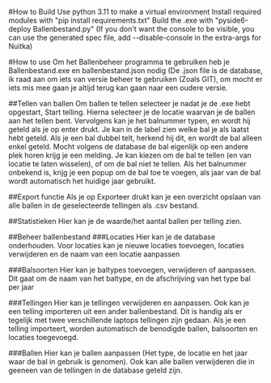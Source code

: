 #How to Build
Use python 3.11 to make a virtual environment
Install required modules with "pip install requirements.txt"
Build the .exe with "pyside6-deploy Ballenbestand.py"
(If you don't want the console to be visible, you can use the generated spec file, add --disable-console in the extra-args for Nuitka)

#How to use
Om het Ballenbeheer programma te gebruiken heb je Ballenbestand.exe en ballenbestand.json nodig
(De .json file is de database, ik raad aan om iets van versie beheer te gebruiken (Zoals GIT), om mocht er iets mis mee gaan je altijd terug kan gaan naar een oudere versie.

##Tellen van ballen
Om ballen te tellen selecteer je nadat je de .exe hebt opgestart, Start telling. Hierna selecteer je de locatie waarvan je de ballen aan het tellen bent.
Vervolgens kan je het balnummer typen, en wordt hij geteld als je op enter drukt. Je kan in de label zien welke bal je als laatst hebt geteld.
Als je een bal dubbel telt, herkend hij dit, en wordt de bal alleen enkel geteld. Mocht volgens de database de bal eigenlijk op een andere plek horen krijg je een melding.
Je kan kiezen om de bal te tellen (en van locatie te laten wisselen), of om de bal niet te tellen. 
Als het balnummer onbekend is, krijg je een popup om de bal toe te voegen, als jaar van de bal wordt automatisch het huidige jaar gebruikt.

##Export functie
Als je op Exporteer drukt kan je een overzicht opslaan van alle ballen in de geselecteerde tellingen als .csv bestand.

##Statistieken
Hier kan je de waarde/het aantal ballen per telling zien.

##Beheer ballenbestand
###Locaties
Hier kan je de database onderhouden. Voor locaties kan je nieuwe locaties toevoegen, locaties verwijderen en de naam van een locatie aanpassen

###Balsoorten
Hier kan je baltypes toevoegen, verwijderen of aanpassen. Dit gaat om de naam van het baltype, en de afschrijving van het type bal per jaar

###Tellingen
Hier kan je tellingen verwijderen en aanpassen. Ook kan je een telling importeren uit een ander ballenbestand. Dit is handig als er tegelijk met twee verschillende laptops tellingen zijn gedaan.
Als je een telling importeert, worden automatisch de benodigde ballen, balsoorten en locaties toegevoegd.

###Ballen
Hier kan je ballen aanpassen (Het type, de locatie en het jaar waar de bal in gebruik  is genomen). Ook kan alle ballen verwijderen die in geeneen van de tellingen in de database geteld zijn.
